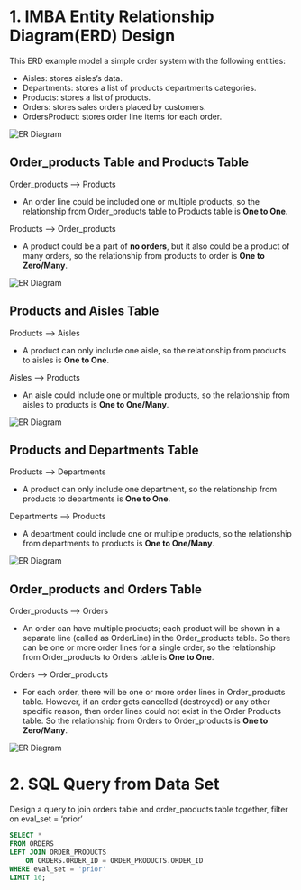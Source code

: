 # 1. IMBA Entity Relationship Diagram(ERD) Design

This ERD example model a simple order system with the following entities:

* Aisles: stores aisles’s data.
* Departments: stores a list of products departments categories.
* Products: stores a list of products.
* Orders: stores sales orders placed by customers.
* OrdersProduct: stores order line items for each order.

![ER Diagram](/Project_part1_v3/er_model_assets/er_model_diagram.png)

## Order_products Table and Products Table

Order_products --> Products
* An order line could be included one or multiple products, so the relationship from Order_products table to Products table is **One to One**.

Products --> Order_products
* A product could be a part of **no orders**, but it also could be a product of many orders, so the relationship from products to order is **One to Zero/Many**.

![ER Diagram](/Project_part1_v3/er_model_assets/order_products%20-%20Products.png)

## Products and Aisles Table

Products --> Aisles
* A product can only include one aisle, so the relationship from products to aisles is **One to One**.

Aisles --> Products
* An aisle could include one or multiple products, so the relationship from aisles to products is **One to One/Many**.

![ER Diagram](/Project_part1_v3/er_model_assets/products-aisles.png)

## Products and Departments Table 

Products --> Departments
* A product can only include one department, so the relationship from products to departments is **One to One**.

Departments --> Products
* A department could include one or multiple products, so the relationship from departments to products is **One to One/Many**.

![ER Diagram](/Project_part1_v3/er_model_assets/products-departments.png)

## Order_products and Orders Table

Order_products --> Orders
* An order can have multiple products; each product will be shown in a separate line (called as OrderLine) in the Order_products table. So there can be one or more order lines for a single order, so the relationship from Order_products to Orders table is **One to One**.

Orders --> Order_products
* For each order, there will be one or more order lines in Order_products table. However, if an order gets cancelled (destroyed) or any other specific reason, then order lines could not exist in the Order Products table. So the relationship from Orders to Order_products is **One to Zero/Many**.

![ER Diagram](/Project_part1_v3/er_model_assets/order_products%20-%20orders.png)

# 2. SQL Query from  Data Set
Design a query to join orders table and order_products table together, filter on eval_set = ‘prior’
```sql
SELECT * 
FROM ORDERS
LEFT JOIN ORDER_PRODUCTS
    ON ORDERS.ORDER_ID = ORDER_PRODUCTS.ORDER_ID
WHERE eval_set = 'prior'
LIMIT 10;
```